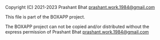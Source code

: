 Copyright (C) 2021-2023 Prashant Bhat prashant.work.1984@gmail.com

This file is part of the BOXAPP project.

The BOXAPP project can not be copied and/or distributed without the express
permission of Prashant Bhat prashant.work.1984@gmail.com
